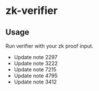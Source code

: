 # zk-verifier

## Usage

Run verifier with your zk proof input.
- Update note 2297
- Update note 3222
- Update note 7215
- Update note 4795
- Update note 3412

